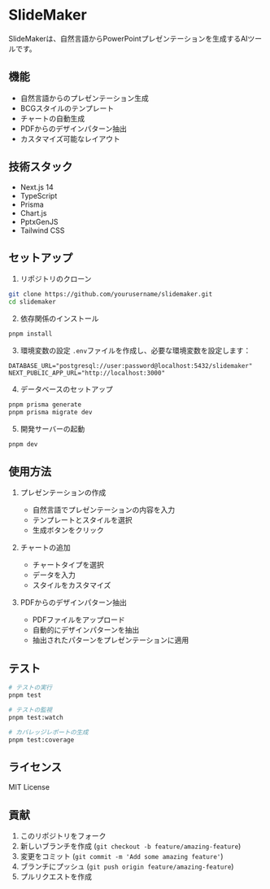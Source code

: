 # SlideMaker

SlideMakerは、自然言語からPowerPointプレゼンテーションを生成するAIツールです。

## 機能

- 自然言語からのプレゼンテーション生成
- BCGスタイルのテンプレート
- チャートの自動生成
- PDFからのデザインパターン抽出
- カスタマイズ可能なレイアウト

## 技術スタック

- Next.js 14
- TypeScript
- Prisma
- Chart.js
- PptxGenJS
- Tailwind CSS

## セットアップ

1. リポジトリのクローン
```bash
git clone https://github.com/yourusername/slidemaker.git
cd slidemaker
```

2. 依存関係のインストール
```bash
pnpm install
```

3. 環境変数の設定
`.env`ファイルを作成し、必要な環境変数を設定します：
```env
DATABASE_URL="postgresql://user:password@localhost:5432/slidemaker"
NEXT_PUBLIC_APP_URL="http://localhost:3000"
```

4. データベースのセットアップ
```bash
pnpm prisma generate
pnpm prisma migrate dev
```

5. 開発サーバーの起動
```bash
pnpm dev
```

## 使用方法

1. プレゼンテーションの作成
   - 自然言語でプレゼンテーションの内容を入力
   - テンプレートとスタイルを選択
   - 生成ボタンをクリック

2. チャートの追加
   - チャートタイプを選択
   - データを入力
   - スタイルをカスタマイズ

3. PDFからのデザインパターン抽出
   - PDFファイルをアップロード
   - 自動的にデザインパターンを抽出
   - 抽出されたパターンをプレゼンテーションに適用

## テスト

```bash
# テストの実行
pnpm test

# テストの監視
pnpm test:watch

# カバレッジレポートの生成
pnpm test:coverage
```

## ライセンス

MIT License

## 貢献

1. このリポジトリをフォーク
2. 新しいブランチを作成 (`git checkout -b feature/amazing-feature`)
3. 変更をコミット (`git commit -m 'Add some amazing feature'`)
4. ブランチにプッシュ (`git push origin feature/amazing-feature`)
5. プルリクエストを作成